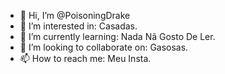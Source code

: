 - 👋 Hi, I’m @PoisoningDrake
- 👀 I’m interested in: Casadas.
- 🌱 I’m currently learning: Nada Nã Gosto De Ler.
- 💞️ I’m looking to collaborate on: Gasosas.
- 📫 How to reach me: Meu Insta.

<!---
PoisoningDrake/PoisoningDrake is a ✨ special ✨ repository because its `README.md` (this file) appears on your GitHub profile.
You can click the Preview link to take a look at your changes.
--->
